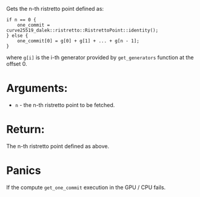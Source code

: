 Gets the n-th ristretto point defined as:

```text
if n == 0 {
    one_commit = curve25519_dalek::ristretto::RistrettoPoint::identity();
} else {
    one_commit[0] = g[0] + g[1] + ... + g[n - 1];
}
```

where `g[i]` is the i-th generator provided by `get_generators` function at the offset 0.

# Arguments:

* `n` - the n-th ristretto point to be fetched.

# Return:

The n-th ristretto point defined as above.

# Panics

If the compute `get_one_commit` execution in the GPU / CPU fails.

